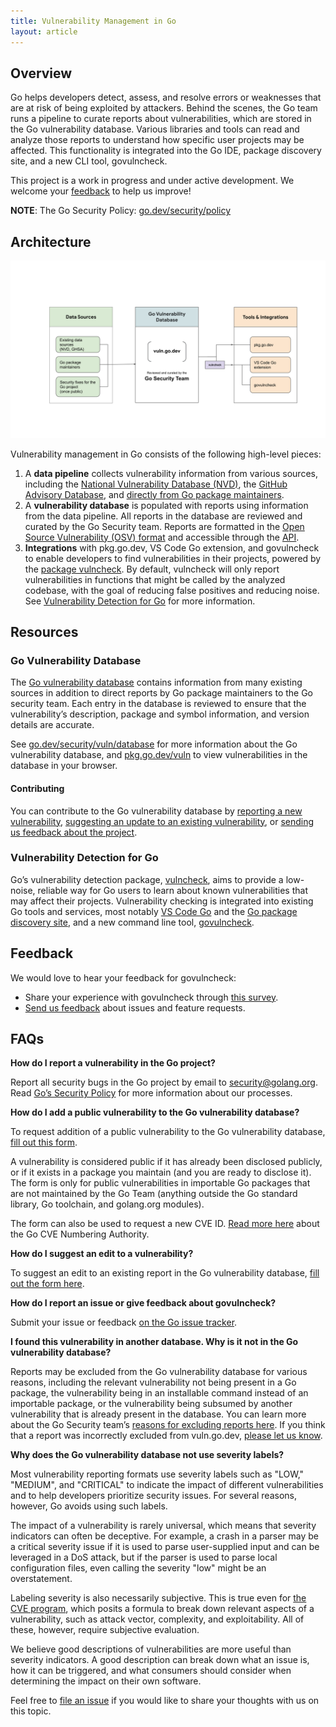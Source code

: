 ```yaml
---
title: Vulnerability Management in Go
layout: article
---
```


## Overview

Go helps developers detect, assess, and resolve errors or weaknesses that
are at risk of being exploited by attackers.
Behind the scenes, the Go team runs a pipeline to curate reports about vulnerabilities,
which are stored in the Go vulnerability database.
Various libraries and tools can read and analyze those reports to understand
how specific user projects may be affected.
This functionality is integrated into the Go IDE,
package discovery site, and a new CLI tool, govulncheck.

This project is a work in progress and under active development.
We welcome your [feedback](#feedback) to help us improve!

**NOTE**: The Go Security Policy: [go.dev/security/policy](/security/policy)

## Architecture

<div class="image">
  <center>
    <img src="vuln_architecture.svg" alt="Go Vulnerability Management Architecture"></img>
  </center>
</div>

Vulnerability management in Go consists of the following high-level pieces:

1. A **data pipeline** collects vulnerability information from various sources,
including the  [National Vulnerability Database (NVD)](https://nvd.nist.gov/),
the [GitHub Advisory Database](https://github.com/advisories),
and [directly from Go package maintainers](/s/vuln-report-new).
2. A **vulnerability database** is populated with reports using information
from the data pipeline.
All reports in the database are reviewed and curated by the Go Security team.
Reports are formatted in the [Open Source Vulnerability (OSV) format](https://ossf.github.io/osv-schema/)
and accessible through the [API](/security/vuln/database#api).
3. **Integrations** with pkg.go.dev, VS Code Go extension,
and govulncheck to enable developers to find vulnerabilities in their projects,
powered by the [package vulncheck](https://pkg.go.dev/golang.org/x/vuln/vulncheck).
By default, vulncheck will only report vulnerabilities in functions that
might be called by the analyzed codebase,
with the goal of reducing false positives and reducing noise.
See [Vulnerability Detection for Go](/security/vuln/vulncheck) for more information.

## Resources

### Go Vulnerability Database

The [Go vulnerability database](https://vuln.go.dev) contains information
from many existing sources in addition to direct reports by Go package maintainers
to the Go security team.
Each entry in the database is reviewed to ensure that the vulnerability’s description,
package and symbol information, and version details are accurate.

See [go.dev/security/vuln/database](/security/vuln/database) for more information
about the Go vulnerability database,
and [pkg.go.dev/vuln](https://pkg.go.dev/vuln) to view vulnerabilities in
the database in your browser.

#### Contributing

You can contribute to the Go vulnerability database by [reporting a new vulnerability](/s/vulndb-report-new),
[suggesting an update to an existing vulnerability](/s/vulndb-report-feedback),
or [sending us feedback about the project](/s/vuln-feedback).

### Vulnerability Detection for Go

Go’s vulnerability detection package, [vulncheck](https://golang.org/x/vuln/vulncheck),
aims to provide a low-noise, reliable way for Go users to learn about known
vulnerabilities that may affect their projects.
Vulnerability checking is integrated into existing Go tools and services,
most notably [VS Code Go](https://github.com/golang/vscode-go/blob/master/docs/commands.md#go-run-vulncheck-experimental)
and the [Go package discovery site](https://pkg.go.dev),
and a new command line tool, [govulncheck](https://pkg.go.dev/golang.org/x/vuln/cmd/govulncheck).

## Feedback

We would love to hear your feedback for govulncheck:

- Share your experience with govulncheck through [this survey](/s/govulncheck-feedback).
- [Send us feedback](/s/vuln-feedback) about issues and feature requests.

## FAQs

**How do I report a vulnerability in the Go project?**

Report all security bugs in the Go project by email to [security@golang.org](mailto:security@golang.org).
Read [Go’s Security Policy](/security/policy) for more information about our processes.

**How do I add a public vulnerability to the Go vulnerability database?**

To request addition of a public vulnerability to the Go vulnerability database,
[fill out this form](/s/vulndb-report-new).

A vulnerability is considered public if it has already been disclosed publicly,
or if it exists in a package you maintain (and you are ready to disclose it).
The form is only for public vulnerabilities in importable Go packages that
are not maintained by the Go Team (anything outside the Go standard library,
Go toolchain, and golang.org modules).

The form can also be used to request a new CVE ID.
[Read more here](/security/vuln/cna) about the Go CVE Numbering Authority.

**How do I suggest an edit to a vulnerability?**

To suggest an edit to an existing report in the Go vulnerability database,
[fill out the form here](/s/vulndb-report-feedback).

**How do I report an issue or give feedback about govulncheck?**

Submit your issue or feedback [on the Go issue tracker](/s/vuln-feedback).

**I found this vulnerability in another database. Why is it not in the Go vulnerability database?**

Reports may be excluded from the Go vulnerability database for various reasons,
including the relevant vulnerability not being present in a Go package,
the vulnerability being in an installable command instead of an importable package,
or the vulnerability being subsumed by another vulnerability that is already
present in the database.
You can learn more about the Go Security team’s [reasons for excluding reports here](/security/vuln/database#excluded-reports).
If you think that a report was incorrectly excluded from vuln.go.dev,
[please let us know](/s/vulndb-report-feedback).

**Why does the Go vulnerability database not use severity labels?**

Most vulnerability reporting formats use severity labels such as "LOW," "MEDIUM",
and "CRITICAL" to indicate the impact of different vulnerabilities and
to help developers prioritize security issues.
For several reasons, however, Go avoids using such labels.

The impact of a vulnerability is rarely universal,
which means that severity indicators can often be deceptive.
For example, a crash in a parser may be a critical severity issue if it
is used to parse user-supplied input and can be leveraged in a DoS attack,
but if the parser is used to parse local configuration files,
even calling the severity "low" might be an overstatement.

Labeling severity is also necessarily subjective.
This is true even for [the CVE program](https://www.cve.org/About/Overview),
which posits a formula to break down relevant aspects of a vulnerability,
such as attack vector, complexity, and exploitability.
All of these, however, require subjective evaluation.

We believe good descriptions of vulnerabilities are more useful than severity indicators.
A good description can break down what an issue is,
how it can be triggered, and what consumers should consider when determining
the impact on their own software.

Feel free to [file an issue](/s/govulncheck-feedback)
if you would like to share your thoughts with us on this topic.
